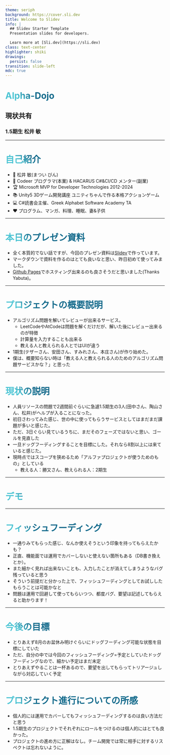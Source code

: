```yaml
---
theme: seriph
background: https://cover.sli.dev
title: Welcome to Slidev
info: |
  ## Slidev Starter Template
  Presentation slides for developers.

  Learn more at [Sli.dev](https://sli.dev)
class: text-center
highlighter: shiki
drawings:
  persist: false
transition: slide-left
mdc: true
---
```


<style>
h1 {
  background-color: #f0fff0;
  background-image: linear-gradient(45deg, #4EC5D4 10%, #146b8c 20%);
  background-size: 100%;
  -webkit-background-clip: text;
  -moz-background-clip: text;
  -webkit-text-fill-color: transparent;
  -moz-text-fill-color: transparent;
}
</style>

# Alpha-Dojo

## 現状共有

### 1.5期生 松井 敏

---

# 自己紹介

- 👨 松井 敏(まつい びん)
- 👜 Codeer プログラマ(本業) & HACARUS C#&CI/CD メンター(副業)
- 🏆 Microsoft MVP for Developer Technologies 2012-2024
- 📚 Unity5 3Dゲーム開発講座 ユニティちゃんで作る本格アクションゲーム
- 💻 C#読書会主催、Greek Alphabet Software Academy TA
- ❤️ プログラム、マンガ、料理、睡眠、妻&子供

---

# 本日のプレゼン資料

- 全く本質的でない話ですが、今回のプレゼン資料は[Slidev](https://sli.dev/)で作っています。
- マークダウンで資料を作るのはとても良いなと思い、昨日初めて使ってみました。
- [Github Pages](https://binnmti.github.io/slidev)でホスティング出来るのも良さそうだと思いました(Thanks Yabuta)。

---

# プロジェクトの概要説明

- アルゴリズム問題を解いてレビューが出来るサービス。
  - LeetCodeやAtCodeは問題を解くだけだが、解いた後にレビュー出来るのが特徴
  - 計算量を入力することも出来る
  - 教える人と教えられる人とではUIが違う
- 1期生(テザーさん、安田さん、すみれさん、本庄さん)が作り始めた。
- 僕は、概要知らない時は「教える人と教えられる人のためのアルゴリズム問題サービスかな？」と思った

---

# 現状の説明

- 人員リソースの問題で2週間前ぐらいに急遽1.5期生の3人(田中さん、陶山さん、松井)がヘルプが入ることになった。
- 初日さわってみた感じ、世の中に使ってもらうサービスとしてはまだまだ課題が多いと感じた。
- ただ、3日ぐらい見ているうちに、まだそのフェーズではないと思い、ゴールを見直した
- 一旦ドッグフーディングすることを目標にした。それなら8割以上には来ていると感じた。
- 現時点ではスコープを狭めるため「アルファプロジェクトが使うためのもの」としている
  - 教える人：勝又さん、教えられる人：2期生

---

# デモ

---

# フィッシュフーディング

- 一通りみてもらった感じ、なんか使えそうという印象を持ってもらえたかも？
- 正直、機能面では運用でカバーしないと使えない箇所もある（DB書き換えとか）。
- また細かく見れば出来ないことも、入力したことが消えてしまうようなバグ残っていると思う
- そういう前提だと分かった上で、フィッシュフーディングとしてお試ししたもらうことは可能かなと
- 問題は運用で回避して使ってもらいつつ、都度バグ、要望は記述してもらえると助かります！

---

# 今後の目標

- とりあえず8月のお盆休み明けぐらいにドッグフーディング可能な状態を目標にしていた
- ただ、自分の中では今回のフィッシュフーディング=予定としていたドッグフーディングなので、細かい予定はまだ未定
- とりあえずやることは一杯あるので、要望を出してもらってトリアージュしながら対応していく予定

---

# プロジェクト進行についての所感

- 個人的には運用でカバーしてもフィッシュフーディングするのは良い方法だと思う
- 1.5期生のプロジェクトでそれぞれにロールをつけるのは個人的にはとても良かった。
- プロジェクトの進め方に正解はなし。チーム開発では常に相手に対するリスペクトは忘れないように。
